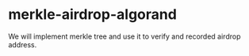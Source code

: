# merkle-airdrop-algorand

We will implement merkle tree and use it to verify and recorded airdrop address.